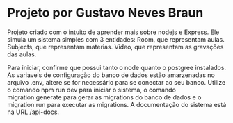 # Projeto por Gustavo Neves Braun

Projeto criado com o intuito de aprender mais sobre nodejs e Express. 
Ele simula um sistema simples com 3 entidades:
    Room, que representam aulas.
    Subjects, que representam materias.
    Video, que representam as gravações das aulas.

Para iniciar, confirme que possui tanto o node quanto o postgree instalados. As variaveis de configuração do banco de dados estão amarzenadas no arquivo .env, altere se for necessário para se conectar ao seu banco.
Utilize o comando npm run dev para iniciar o sistema, o comando migration:generate para gerar as migrations do banco de dados e o migration:run para executar as migrations. A documentação do sistema está na URL /api-docs.